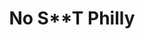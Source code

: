 ---
pid: CH887
title: No S**T Philly
location_transcription: Underground Philly
zipcode: '19123'
outside_phl: 
neighborhood: Northern Liberties,Loft District
age: '24'
age_range: 20-29
instagram: 
image_file_name: CH_887.jpg
proposal_transcription: Let's tear up the combined sewage system and separate sewage
  and water. That's monumental.
topic: Environment,Sanitation
topic_summary: 0, 0
type: Infrastructure,Space
keywords_other: water, sewage, infrastructure
credit: Ray Ray
image_labels: 
twitter: 
facebook: 
permalink: "/monuments/ch887/"
layout: item-page
---